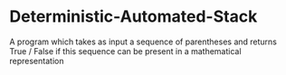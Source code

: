 # Deterministic-Automated-Stack

A program which takes as input a sequence of parentheses and returns True / False if this sequence can be present in a mathematical representation
